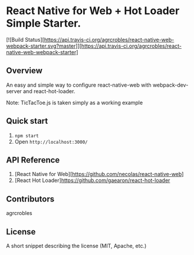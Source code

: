 # React Native for Web + Hot Loader Simple Starter.

[![Build Status][https://api.travis-ci.org/agrcrobles/react-native-web-webpack-starter.svg?master]][https://api.travis-ci.org/agrcrobles/react-native-web-webpack-starter]

## Overview
An easy and simple way to configure react-native-web with webpack-dev-server and react-hot-loader.

Note: TicTacToe.js is taken simply as a working example

## Quick start

1. `npm start`
2. Open `http://localhost:3000/`

## API Reference

1. [React Native for Web][https://github.com/necolas/react-native-web]
2. [React Hot Loader]https://github.com/gaearon/react-hot-loader

## Contributors

agrcrobles

## License

A short snippet describing the license (MIT, Apache, etc.)
